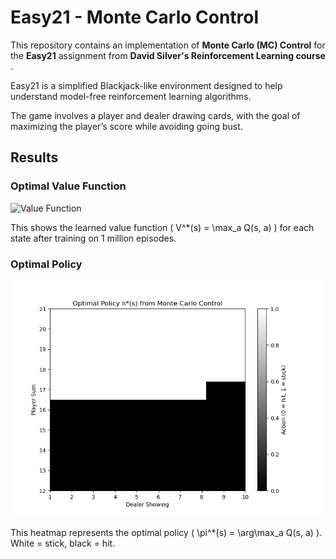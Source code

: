 # Easy21 - Monte Carlo Control

This repository contains an implementation of **Monte Carlo (MC) Control** for the **Easy21** assignment from **David Silver's Reinforcement Learning course** .

Easy21 is a simplified Blackjack-like environment designed to help understand model-free reinforcement learning algorithms. 

The game involves a player and dealer drawing cards, with the goal of maximizing the player’s score while avoiding going bust.

## Results

### Optimal Value Function

![Value Function](figures/value_function_mc.png)

This shows the learned value function \( V^*(s) = \max_a Q(s, a) \) for each state after training on 1 million episodes.

### Optimal Policy

![Optimal Policy](figures/optimal_policy_mc.png)

This heatmap represents the optimal policy \( \pi^*(s) = \arg\max_a Q(s, a) \). White = stick, black = hit.

